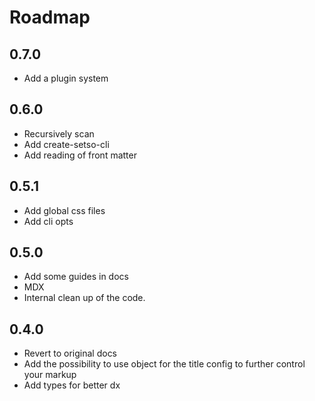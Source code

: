 # Roadmap

## 0.7.0

- Add a plugin system

## 0.6.0

- Recursively scan
- Add create-setso-cli
- Add reading of front matter

## 0.5.1

- Add global css files
- Add cli opts

## 0.5.0

- Add some guides in docs
- MDX
- Internal clean up of the code.

## 0.4.0

- Revert to original docs
- Add the possibility to use object for the title config to further control your markup
- Add types for better dx
